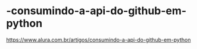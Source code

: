 # -consumindo-a-api-do-github-em-python
https://www.alura.com.br/artigos/consumindo-a-api-do-github-em-python

